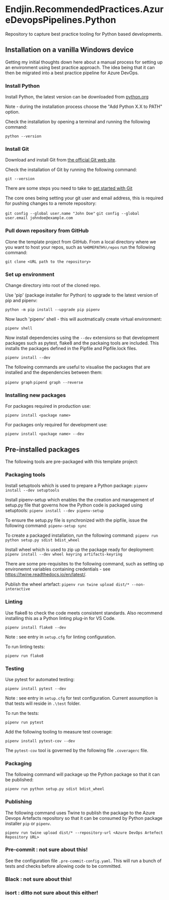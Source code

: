 # Endjin.RecommendedPractices.AzureDevopsPipelines.Python

Repository to capture best practice tooling for Python based developments.

## Installation on a vanilla Windows device

Getting my initial thoughts down here about a manual process for setting up an environment using best practice approach.  The idea being that it can then be migrated into a best practice pipeline for Azure DevOps.

### Install Python

Install Python, the latest version can be downloaded from [python.org](https://www.python.org/downloads/)

Note - during the installation process choose the "Add Python X.X to PATH" option.

Check the installation by opening a terminal and running the following command:

`python --version`

### Install Git

Download and install Git from [the official Git web site](https://git-scm.com/downloads).

Check the installation of Git by running the following command:

`git --version`

There are some steps you need to take to [get started with Git](https://git-scm.com/book/en/v2/Getting-Started-First-Time-Git-Setup)

The core ones being setting your git user and email address, this is required for pushing changes to a remote repository:

`git config --global user.name "John Doe"`
`git config --global user.email johndoe@example.com`

### Pull down repository from GitHub

Clone the template project from GitHub.  From a local directory where we you want to host your repos, such as `%HOMEPATH%\repos` run the following command:

`git clone <URL path to the repository>`

### Set up environment

Change directory into root of the cloned repo.

Use 'pip' (package installer for Python) to upgrade to the latest version of pip and pipenv:

`python -m pip install --upgrade pip pipenv`

Now lauch 'pipenv' shell - this will auotmatically create virtual environment:

`pipenv shell`

Now install dependencies using the `--dev` extensions so that development packages such as pytest, flake8 and the packaing tools are included.  This installs the packages defined in the Pipfile and Pipfile.lock files.

`pipenv install --dev`

The following commands are useful to visualise the packages that are installed and the dependencies between them:

`pipenv graph`
`pipend graph --reverse`

### Installing new packages

For packages required in production use:

`pipenv install <package name>`

For packages only required for development use:

`pipenv install <package name> --dev`

## Pre-installed packages

The following tools are pre-packaged with this template project:

### Packaging tools

Install setuptools which is used to prepare a Python package:
`pipenv install --dev setuptools`

Install pipenv-setup which enables the the creation and management of setup.py file that governs how the Python code is packaged using setuptools:
`pipenv install --dev pipenv-setup`

To ensure the setup.py file is synchronized with the pipfile, issue the following command:
`pipenv-setup sync`

To create a packaged installation, run the following command:
`pipenv run python setup.py sdist bdist_wheel`

Install wheel which is used to zip up the package ready for deployment:
`pipenv install --dev wheel keyring artifacts-keyring`

There are some pre-requisites to the following command, such as setting up environemnt variables containing credentials - see https://twine.readthedocs.io/en/latest/.

Publish the wheel artefact:
`pipenv run twine upload dist/* --non-interactive`

### Linting

Use flake8 to check the code meets consistent standards.  Also recommend installing this as a Python linting plug-in for VS Code.

`pipenv install flake8 --dev`

Note : see entry in `setup.cfg` for linting configuration.

To run linting tests:

`pipenv run flake8`

### Testing

Use pytest for automated testing:

`pipenv install pytest --dev`

Note : see entry in `setup.cfg` for test configuration.  Current assumption is that tests will reside in `.\test` folder.

To run the tests:

`pipenv run pytest`

Add the following tooling to measure test coverage:

`pipenv install pytest-cov --dev`

The `pytest-cov` tool is governed by the following file `.coveragerc` file.

### Packaging

The following command will package up the Python package so that it can be published:

`pipenv run python setup.py sdist bdist_wheel`

### Publishing

The following command uses Twine to publish the package to the Azure Devops Artefacts repository so that it can be consumed by Python package installer `pip` or `pipenv`.

`pipenv run twine upload dist/* --repository-url <Azure DevOps Artefect Repository URL>`

### Pre-commit : not sure about this!

See the configuration file `.pre-commit-config.yaml`.  This will run a bunch of tests and checks before allowing code to be committed.

### Black : not sure about this!

### isort : ditto not sure about this either!

